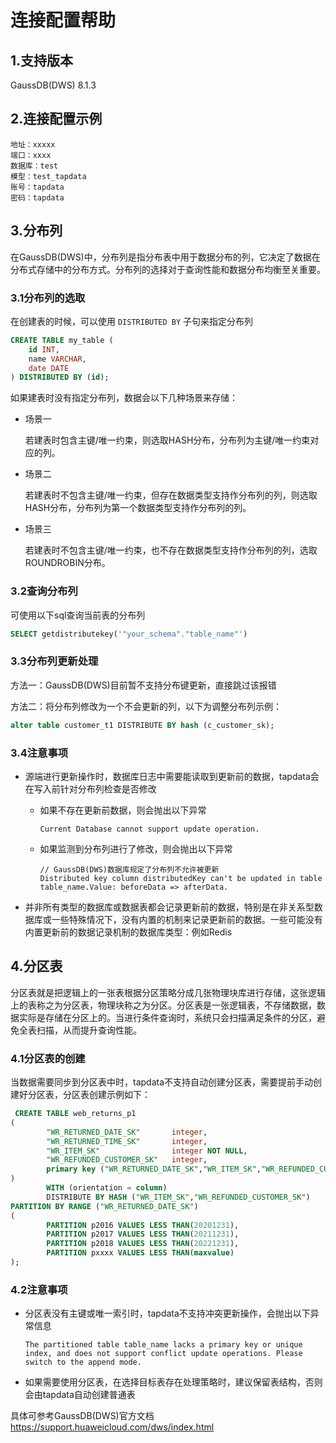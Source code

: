 # 连接配置帮助

## 1.支持版本

GaussDB(DWS) 8.1.3

## 2.连接配置示例

    地址：xxxxx
    端口：xxxx
    数据库：test
    模型：test_tapdata
    账号：tapdata
    密码：tapdata

## 3.分布列

在GaussDB(DWS)中，分布列是指分布表中用于数据分布的列，它决定了数据在分布式存储中的分布方式。分布列的选择对于查询性能和数据分布均衡至关重要。

### 3.1分布列的选取

在创建表的时候，可以使用 `DISTRIBUTED BY` 子句来指定分布列

```sql
CREATE TABLE my_table (
    id INT,
    name VARCHAR,
    date DATE
) DISTRIBUTED BY (id);
```

如果建表时没有指定分布列，数据会以下几种场景来存储：

*   场景一

    若建表时包含主键/唯一约束，则选取HASH分布，分布列为主键/唯一约束对应的列。
*   场景二

    若建表时不包含主键/唯一约束，但存在数据类型支持作分布列的列，则选取HASH分布，分布列为第一个数据类型支持作分布列的列。
*   场景三

    若建表时不包含主键/唯一约束，也不存在数据类型支持作分布列的列，选取ROUNDROBIN分布。

### 3.2查询分布列

可使用以下sql查询当前表的分布列

```sql
SELECT getdistributekey('"your_schema"."table_name"')
```

### 3.3分布列更新处理

方法一：GaussDB(DWS)目前暂不支持分布键更新，直接跳过该报错

方法二：将分布列修改为一个不会更新的列，以下为调整分布列示例：

```sql
alter table customer_t1 DISTRIBUTE BY hash (c_customer_sk); 
```

### 3.4注意事项

*   源端进行更新操作时，数据库日志中需要能读取到更新前的数据，tapdata会在写入前针对分布列检查是否修改

    *   如果不存在更新前数据，则会抛出以下异常

            Current Database cannot support update operation.
    *   如果监测到分布列进行了修改，则会抛出以下异常

            // GaussDB(DWS)数据库规定了分布列不允许被更新
            Distributed key column distributedKey can't be updated in table table_name.Value: beforeData => afterData.
*   并非所有类型的数据库或数据表都会记录更新前的数据，特别是在非关系型数据库或一些特殊情况下，没有内置的机制来记录更新前的数据。一些可能没有内置更新前的数据记录机制的数据库类型：例如Redis

## 4.分区表

分区表就是把逻辑上的一张表根据分区策略分成几张物理块库进行存储，这张逻辑上的表称之为分区表，物理块称之为分区。分区表是一张逻辑表，不存储数据，数据实际是存储在分区上的。当进行条件查询时，系统只会扫描满足条件的分区，避免全表扫描，从而提升查询性能。

### 4.1分区表的创建

当数据需要同步到分区表中时，tapdata不支持自动创建分区表，需要提前手动创建好分区表，分区表创建示例如下：

```sql
 CREATE TABLE web_returns_p1
(
		"WR_RETURNED_DATE_SK"       integer,
		"WR_RETURNED_TIME_SK"       integer,
		"WR_ITEM_SK"                integer NOT NULL,
		"WR_REFUNDED_CUSTOMER_SK"   integer,
		primary key ("WR_RETURNED_DATE_SK","WR_ITEM_SK","WR_REFUNDED_CUSTOMER_SK")
)
		WITH (orientation = column)
		DISTRIBUTE BY HASH ("WR_ITEM_SK","WR_REFUNDED_CUSTOMER_SK")
PARTITION BY RANGE ("WR_RETURNED_DATE_SK")
(
		PARTITION p2016 VALUES LESS THAN(20201231),
		PARTITION p2017 VALUES LESS THAN(20211231),
		PARTITION p2018 VALUES LESS THAN(20221231),
		PARTITION pxxxx VALUES LESS THAN(maxvalue)
);
```

### 4.2注意事项

*   分区表没有主键或唯一索引时，tapdata不支持冲突更新操作，会抛出以下异常信息

        The partitioned table table_name lacks a primary key or unique index, and does not support conflict update operations. Please switch to the append mode.

<!---->

*   如果需要使用分区表，在选择目标表存在处理策略时，建议保留表结构，否则会由tapdata自动创建普通表

具体可参考GaussDB(DWS)官方文档<https://support.huaweicloud.com/dws/index.html>

